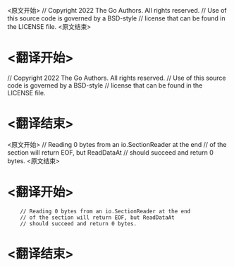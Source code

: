 
<原文开始>
// Copyright 2022 The Go Authors. All rights reserved.
// Use of this source code is governed by a BSD-style
// license that can be found in the LICENSE file.
<原文结束>

# <翻译开始>
// Copyright 2022 The Go Authors. All rights reserved.
// Use of this source code is governed by a BSD-style
// license that can be found in the LICENSE file.
# <翻译结束>


<原文开始>
		// Reading 0 bytes from an io.SectionReader at the end
		// of the section will return EOF, but ReadDataAt
		// should succeed and return 0 bytes.
<原文结束>

# <翻译开始>
		// Reading 0 bytes from an io.SectionReader at the end
		// of the section will return EOF, but ReadDataAt
		// should succeed and return 0 bytes.
# <翻译结束>

